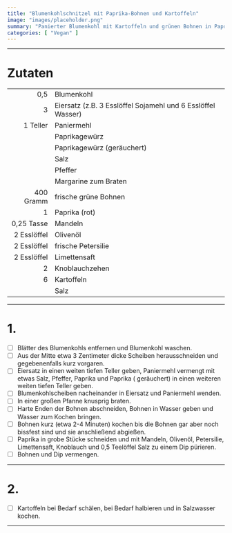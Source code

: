 ```yaml
---
title: "Blumenkohlschnitzel mit Paprika-Bohnen und Kartoffeln"
image: "images/placeholder.png"
summary: "Panierter Blumenkohl mit Kartoffeln und grünen Bohnen in Paprika-Mandel-Dip"
categories: [ "Vegan" ]
---
```


---

# Zutaten

|             |                                                             |
|------------:|:------------------------------------------------------------|
|         0,5 | Blumenkohl                                                  |
|           3 | Eiersatz (z.B. 3 Esslöffel Sojamehl und 6 Esslöffel Wasser) |
|    1 Teller | Paniermehl                                                  |
|             | Paprikagewürz                                               |
|             | Paprikagewürz (geräuchert)                                  |
|             | Salz                                                        |
|             | Pfeffer                                                     |
|             | Margarine zum Braten                                        |
|   400 Gramm | frische grüne Bohnen                                        |
|           1 | Paprika (rot)                                               |
|  0,25 Tasse | Mandeln                                                     |
| 2 Esslöffel | Olivenöl                                                    |
| 2 Esslöffel | frische Petersilie                                          |
| 2 Esslöffel | Limettensaft                                                |
|           2 | Knoblauchzehen                                              |
|           6 | Kartoffeln                                                  |
|             | Salz                                                        |

---

# 1.

- [ ] Blätter des Blumenkohls entfernen und Blumenkohl waschen.
- [ ] Aus der Mitte etwa 3 Zentimeter dicke Scheiben herausschneiden und gegebenenfalls kurz vorgaren.
- [ ] Eiersatz in einen weiten tiefen Teller geben, Paniermehl vermengt mit etwas Salz, Pfeffer, Paprika und Paprika (
  geräuchert) in einen weiteren weiten tiefen Teller geben.
- [ ] Blumenkohlscheiben nacheinander in Eiersatz und Paniermehl wenden.
- [ ] In einer großen Pfanne knusprig braten.
- [ ] Harte Enden der Bohnen abschneiden, Bohnen in Wasser geben und Wasser zum Kochen bringen.
- [ ] Bohnen kurz (etwa 2-4 Minuten) kochen bis die Bohnen gar aber noch bissfest sind und sie anschließend abgießen.
- [ ] Paprika in grobe Stücke schneiden und mit Mandeln, Olivenöl, Petersilie, Limettensaft, Knoblauch und 0,5 Teelöffel
  Salz zu einem Dip pürieren.
- [ ] Bohnen und Dip vermengen.

---

# 2.

- [ ] Kartoffeln bei Bedarf schälen, bei Bedarf halbieren und in Salzwasser kochen.

---
